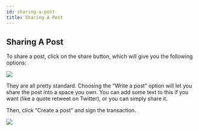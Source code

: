```yaml
---
id: sharing-a-post
title: Sharing A Post
---
```

## Sharing A Post
To share a post, click on the share button, which will give you the following options:

![](https://media.discordapp.net/attachments/893485384154095640/963462207084056616/image8.png)

They are all pretty standard. Choosing the “Write a post” option will let you share the post into a space you own. You can add some text to this if you want (like a quote retweet on Twitter), or you can simply share it.

Then, click “Create a post” and sign the transaction.

![](https://media.discordapp.net/attachments/893485384154095640/963462232929345556/image11.png?width=908&height=663)
